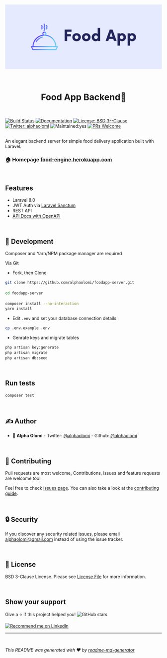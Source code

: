 <p align="center"><img src="public/imgs/cover.png"></p>
<br>
<h1 align="center">Food App Backend👋</h1>
<br>

[![Build Status][ico-travis]]([link-travis])
[![Documentation](https://img.shields.io/badge/documentation-yes-brightgreen.svg)](https://food-engine.herokuapp.com/api/documentation)
[![License: BSD 3--Clause](https://img.shields.io/badge/License-BSD_3--Clause-yellow.svg)](#)
[![Twitter: alphaolomi](https://img.shields.io/twitter/follow/alphaolomi.svg?style=social)](https://twitter.com/alphaolomi)
![Maintained:yes][ico-maintained]
[![PRs Welcome][ico-pr]][link-pr]


<br>
An elegant backend server for simple food delivery application built with Laravel.

<br>


### 🏠 Homepage [food-engine.herokuapp.com](https://food-engine.herokuapp.com/)

<br>

## Features

-   Laravel 8.0
-   JWT Auth via [Laravel Sanctum](https://laravel.com/docs/master/sanctum)
-   REST API
-   [API Docs with OpenAPI](https://food-engine.herokuapp.com/api/documentation)

<br>

## 🚀 Development

Composer and Yarn/NPM package manager are required

Via Git

-   Fork, then Clone

```bash
git clone https://github.com/alphaolomi/foodapp-server.git

cd foodapp-server

composer install --no-interaction
yarn install
```

-   Edit `.env` and set your database connection details

```bash
cp .env.example .env
```

-   Genrate keys and migrate tables

```bash
php artisan key:generate
php artisan migrate
php artisan db:seed
```


<br>

## Run tests

```sh
composer test
```


<br>

## ✍ Author

-   👤 **Alpha Olomi** -   Twitter: [@alphaolomi](https://twitter.com/alphaolomi) -   Github: [@alphaolomi](https://github.com/alphaolomi)


<br />

## 🤝 Contributing

Pull requests are most welcome, Contributions, issues and feature requests are welcome too!

Feel free to check [issues page](https://github.com/alphaolomi/food-app/issues). You can also take a look at the [contributing guide](https://github.com/alphaolomi/food-app/issues).


<br />

## 🔒 Security

If you discover any security related issues, please email [alphaolomi@gmail.com](mailto:alphaolomigmail.com) instead of using the issue tracker.

<br />


## 📄 License

BSD 3-Clause License. Please see [License File](LICENSE) for more information.

<br />

## Show your support

Give a ⭐️ if this project helped you! <img alt="GitHub stars" src="https://img.shields.io/github/stars/alphaolomi/food-server?logo=github&logoColor=github&style=for-the-badge">

<a href="https://www.linkedin.com/in/alphaolomi/">
    <img src="https://img.shields.io/badge/Support-Recommed%2FEndorse%20me%20on%20Linkedin-yellow?style=for-the-badge&logo=linkedin" alt="Recommend me on LinkedIn" /></a>

---

<br />

_This README was generated with ❤️ by [readme-md-generator](https://github.com/kefranabg/readme-md-generator)_

[ico-license]: https://img.shields.io/badge/license-BSD_3_Clause-green.svg?style=flat-square
[ico-travis]: https://img.shields.io/travis/com/alphaolomi/food-server?style=flat-square
[link-travis]: https://travis-ci.com/alphaolomi/food-server
[link-repo]: https://github.com/alphaolomi/food-server
[link-contributors]: ../../contributors
[ico-maintained]: https://img.shields.io/badge/Maintained%3F-yes-green.svg?style=flat-square
[link-pr]: http://makeapullrequest.com
[ico-pr]: https://img.shields.io/badge/PRs-welcome-brightgreen.svg?style=flat-square
